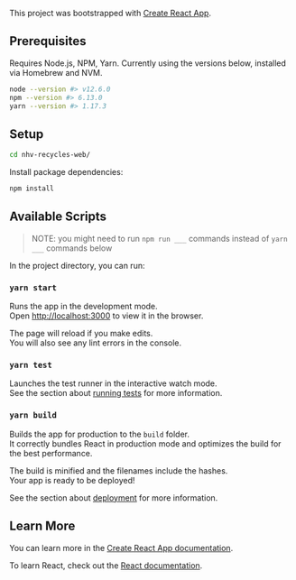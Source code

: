 This project was bootstrapped with [Create React App](https://github.com/facebook/create-react-app).

## Prerequisites

Requires Node.js, NPM, Yarn. Currently using the versions below, installed via Homebrew and NVM.

```sh
node --version #> v12.6.0
npm --version #> 6.13.0
yarn --version #> 1.17.3
```

## Setup

```sh
cd nhv-recycles-web/
```

Install package dependencies:

```sh
npm install
```

## Available Scripts

> NOTE: you might need to run `npm run ___` commands instead of `yarn ___` commands below

In the project directory, you can run:

### `yarn start`

Runs the app in the development mode.<br />
Open [http://localhost:3000](http://localhost:3000) to view it in the browser.

The page will reload if you make edits.<br />
You will also see any lint errors in the console.

### `yarn test`

Launches the test runner in the interactive watch mode.<br />
See the section about [running tests](https://facebook.github.io/create-react-app/docs/running-tests) for more information.

### `yarn build`

Builds the app for production to the `build` folder.<br />
It correctly bundles React in production mode and optimizes the build for the best performance.

The build is minified and the filenames include the hashes.<br />
Your app is ready to be deployed!

See the section about [deployment](https://facebook.github.io/create-react-app/docs/deployment) for more information.

## Learn More

You can learn more in the [Create React App documentation](https://facebook.github.io/create-react-app/docs/getting-started).

To learn React, check out the [React documentation](https://reactjs.org/).
